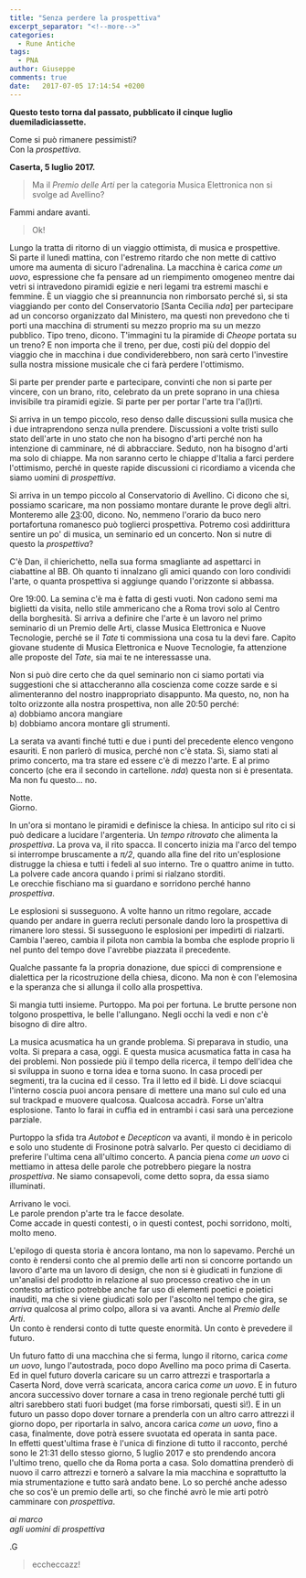```yaml
---
title: "Senza perdere la prospettiva"
excerpt_separator: "<!--more-->"
categories:
  - Rune Antiche
tags:
  - PNA
author: Giuseppe
comments: true
date:   2017-07-05 17:14:54 +0200
---
```


**Questo testo torna dal passato, pubblicato il cinque luglio duemiladiciassette.**

Come si può rimanere pessimisti?    
Con la *prospettiva*.

<!--more-->

**Caserta, 5 luglio 2017.**

> Ma il *Premio delle Arti* per la categoria Musica Elettronica non si svolge ad Avellino?

Fammi andare avanti.

> Ok!

Lungo la tratta di ritorno di un viaggio ottimista, di musica e prospettive.    
Si parte il lunedì mattina, con l'estremo ritardo che non mette di cattivo umore
ma aumenta di sicuro l'adrenalina. La macchina è carica *come un uovo*,
espressione che fa pensare ad un riempimento omogeneo mentre dai vetri si
intravedono piramidi egizie e neri legami tra estremi maschi e femmine. È un
viaggio che si preannuncia non rimborsato perché sì, si sta viaggiando per conto
del Conservatorio [Santa Cecilia _nda_] per partecipare ad un concorso
organizzato dal Ministero, ma questi non prevedono che ti porti una macchina di
strumenti su mezzo proprio ma su un mezzo pubblico. Tipo treno, dicono.
T'immagini tu la piramide di *Cheope* portata su un treno? E non importa che
il treno, per due, costi più del doppio del viaggio che in macchina i due
condividerebbero, non sarà certo l'investire sulla nostra missione musicale che
ci farà perdere l'ottimismo.

Si parte per prender parte e partecipare, convinti che non si parte per vincere,
con un brano, rito, celebrato da un prete soprano in una chiesa invisibile tra
piramidi egizie. Si parte per per portar l'arte tra l'a(l)rti.

Si arriva in un tempo piccolo, reso denso dalle discussioni sulla musica che i
due intraprendono senza nulla prendere. Discussioni a volte tristi sullo stato
dell'arte in uno stato che non ha bisogno d'arti perché non ha intenzione di
camminare, né di abbracciare. Seduto, non ha bisogno d'arti ma solo di chiappe.
Ma non saranno certo le chiappe d'Italia a farci perdere l'ottimismo, perché
in queste rapide discussioni ci ricordiamo a vicenda che siamo uomini di
*prospettiva*.

Si arriva in un tempo piccolo al Conservatorio di Avellino. Ci dicono che si,
possiamo scaricare, ma non possiamo montare durante le prove degli altri.
Monteremo alle [23](http://buciodeculo.com):00, dicono. No, nemmeno l'orario
da buco nero portafortuna romanesco può toglierci prospettiva. Potremo così
addirittura sentire un po' di musica, un seminario ed un concerto. Non si nutre
di questo la *prospettiva*?

C'è Dan, il chierichetto, nella sua forma smagliante ad aspettarci in ciabattine
al BB. Oh quanto ti innalzano gli amici quando con loro condividi l'arte, o
quanta prospettiva si aggiunge quando l'orizzonte si abbassa.

Ore 19:00. La semina c'è ma è fatta di gesti vuoti. Non cadono semi ma biglietti
da visita, nello stile ammericano che a Roma trovi solo al Centro della
borghesità. Si arriva a definire che l'arte è un lavoro nel primo seminario di
un Premio delle Arti, classe Musica Elettronica e Nuove Tecnologie, perché se
il *Tate* ti commissiona una cosa tu la devi fare. Capito giovane studente di
Musica Elettronica e Nuove Tecnologie, fa attenzione alle proposte del *Tate*,
sia mai te ne interessasse una.

Non si può dire certo che da quel seminario non ci siamo portati via suggestioni
che si attaccheranno alla coscienza come cozze sarde e si alimenteranno del
nostro inappropriato disappunto. Ma questo, no, non ha tolto orizzonte alla
nostra prospettiva, non alle 20:50 perché:    
  a) dobbiamo ancora mangiare    
  b) dobbiamo ancora montare gli strumenti.    

La serata va avanti finché tutti e due i punti del precedente elenco vengono
esauriti. E non parlerò di musica, perché non c'è stata. Sì, siamo stati al primo
concerto, ma tra stare ed essere c'è di mezzo l'arte. E al primo concerto (che
era il secondo in cartellone. _nda_) questa non si è presentata. Ma non fu
questo… no.

Notte.    
Giorno.

In un'ora si montano le piramidi e definisce la chiesa. In anticipo sul rito ci
si può dedicare a lucidare l'argenteria. Un *tempo ritrovato* che alimenta la
*prospettiva*. La prova va, il rito spacca. Il concerto inizia ma l'arco del
tempo si interrompe bruscamente a *π/2*, quando alla fine del rito un'esplosione
distrugge la chiesa e tutti i fedeli al suo interno. Tre o quattro anime in tutto.   
La polvere cade ancora quando i primi si rialzano storditi.    
Le orecchie fischiano ma si guardano e sorridono perché hanno *prospettiva*.

Le esplosioni si susseguono. A volte hanno un ritmo regolare, accade quando per
andare in guerra recluti personale dando loro la prospettiva di rimanere loro
stessi. Si susseguono le esplosioni per impedirti di rialzarti. Cambia l'aereo,
cambia il pilota non cambia la bomba che esplode proprio li nel punto del tempo
dove l'avrebbe piazzata il precedente.

Qualche passante fa la propria donazione, due spicci di comprensione e dialettica
per la ricostruzione della chiesa, dicono. Ma non è con l'elemosina e la speranza
che si allunga il collo alla prospettiva.

Si mangia tutti insieme. Purtoppo. Ma poi per fortuna. Le brutte persone non
tolgono prospettiva, le belle l'allungano. Negli occhi la vedi e non c'è bisogno
di dire altro.

La musica acusmatica ha un grande problema. Si preparava in studio, una volta.
Si prepara a casa, oggi. E questa musica acusmatica fatta in casa ha dei problemi.
Non possiede più il tempo della ricerca, il tempo dell'idea che si sviluppa in
suono e torna idea e torna suono. In casa procedi per segmenti, tra la cucina ed
il cesso. Tra il letto ed il bidè. Li dove sciacqui l'interno coscia puoi ancora
pensare di mettere una mano sul culo ed una sul trackpad e muovere qualcosa.
Qualcosa accadrà. Forse un'altra esplosione. Tanto lo farai in cuffia ed in
entrambi i casi sarà una percezione parziale.

Purtoppo la sfida tra *Autobot* e *Decepticon* va avanti, il mondo è in pericolo
e solo uno studente di Frosinone potrà salvarlo. Per questo ci decidiamo di
preferire l'ultima cena all'ultimo concerto. A pancia piena *come un uovo* ci
mettiamo in attesa delle parole che potrebbero piegare la nostra *prospettiva*.
Ne siamo consapevoli, come detto sopra, da essa siamo illuminati.

Arrivano le voci.    
Le parole prendon p'arte tra le facce desolate.    
Come accade in questi contesti, o in questi contest, pochi sorridono, molti, molto meno.

L'epilogo di questa storia è ancora lontano, ma non lo sapevamo. Perché un conto è
rendersi conto che al premio delle arti non si concorre portando un lavoro d'arte
ma un lavoro di design, che non si è giudicati in funzione di un'analisi del
prodotto in relazione al suo processo creativo che in un contesto artistico
potrebbe anche far uso di elementi poetici e poietici inauditi, ma che si viene
giudicati solo per l'ascolto nel tempo che gira, se *arriva* qualcosa al primo
colpo, allora si va avanti. Anche al *Premio delle Arti*.    
Un conto è rendersi conto di tutte queste enormità. Un conto è prevedere il futuro.

Un futuro fatto di una macchina che si ferma, lungo il ritorno, carica *come un uovo*,
lungo l'autostrada, poco dopo Avellino ma poco prima di Caserta. Ed in quel futuro
doverla caricare su un carro attrezzi e trasportarla a Caserta Nord, dove verrà
scaricata, ancora carica *come un uovo*. E in futuro ancora successivo dover
tornare a casa in treno regionale perché tutti gli altri sarebbero stati fuori
budget (ma forse rimborsati, questi sì!). E in un futuro un passo dopo dover
tornare a prenderla con un altro carro attrezzi il giorno dopo, per riportarla
in salvo, ancora carica *come un uovo*, fino a casa, finalmente, dove potrà
essere svuotata ed operata in santa pace.    
In effetti quest'ultima frase è l'unica di finzione di tutto il racconto, perché
sono le 21:31 dello stesso giorno, 5 luglio 2017 e sto prendendo ancora l'ultimo
treno, quello che da Roma porta a casa. Solo domattina prenderò di nuovo il
carro attrezzi e tornerò a salvare la mia macchina e soprattutto la mia
strumentazione e tutto sarà andato bene. Lo so perché anche adesso che so cos'è
un premio delle arti, so che finché avrò le mie arti potrò camminare con
*prospettiva*.

*ai marco*    
*agli uomini di prospettiva*

.G

> eccheccazz!

